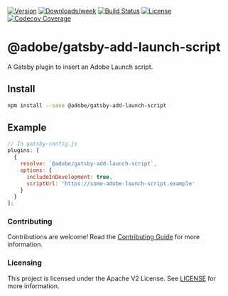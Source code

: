 <!--
Copyright 2020 Adobe. All rights reserved.
This file is licensed to you under the Apache License, Version 2.0 (the "License");
you may not use this file except in compliance with the License. You may obtain a copy
of the License at http://www.apache.org/licenses/LICENSE-2.0

Unless required by applicable law or agreed to in writing, software distributed under
the License is distributed on an "AS IS" BASIS, WITHOUT WARRANTIES OR REPRESENTATIONS
OF ANY KIND, either express or implied. See the License for the specific language
governing permissions and limitations under the License.
-->

[![Version](https://img.shields.io/npm/v/@adobe/gatsby-add-launch-script.svg)](https://npmjs.org/package/@adobe/gatsby-add-launch-script)
[![Downloads/week](https://img.shields.io/npm/dw/@adobe/gatsby-add-launch-script.svg)](https://npmjs.org/package/@adobe/gatsby-add-launch-script)
[![Build Status](https://travis-ci.com/adobe/gatsby-add-launch-script.svg?branch=master)](https://travis-ci.com/adobe/gatsby-add-launch-script)
[![License](https://img.shields.io/badge/License-Apache%202.0-blue.svg)](https://opensource.org/licenses/Apache-2.0) 
[![Codecov Coverage](https://img.shields.io/codecov/c/github/adobe/gatsby-add-launch-script/master.svg?style=flat-square)](https://codecov.io/gh/adobe/gatsby-add-launch-script/)

# @adobe/gatsby-add-launch-script

A Gatsby plugin to insert an Adobe Launch script.

## Install

```bash
npm install --save @adobe/gatsby-add-launch-script
```

## Example

```javascript
// In gatsby-config.js
plugins: [
  {
    resolve: `@adobe/gatsby-add-launch-script`,
    options: {
      includeInDevelopment: true,
      scriptUrl: 'https://some-adobe-launch-script.example'
    }
  }
];
```

### Contributing

Contributions are welcome! Read the [Contributing Guide](./.github/CONTRIBUTING.md) for more information.

### Licensing

This project is licensed under the Apache V2 License. See [LICENSE](LICENSE) for more information.

